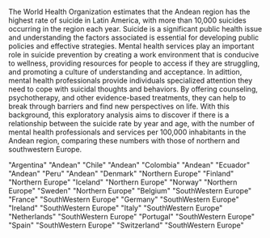 

The World Health Organization estimates that the Andean region has the highest rate of suicide in Latin America, with more than 10,000 suicides occurring in the region each year. Suicide is a significant public health issue and understanding the factors associated is essential for developing public policies and effective strategies. Mental health services play an important role in suicide prevention by creating a work environment that is conducive to wellness, providing resources for people to access if they are struggling, and promoting a culture of understanding and acceptance. In adittion, mental health professionals provide individuals specialized attention they need to cope with suicidal thoughts and behaviors. By offering counseling, psychotherapy, and other evidence-based treatments, they can help to break through barriers and find new perspectives on life. With this background, this exploratory analysis aims to discover if there is a relationship between the suicide rate by year and age, with the number of mental health professionals and services per 100,000 inhabitants in the Andean region, comparing these numbers with those of northern and southwestern Europe.



"Argentina"	"Andean"
"Chile"	"Andean"
"Colombia"	"Andean"
"Ecuador"	"Andean"
"Peru"	"Andean"
"Denmark"	"Northern Europe"
"Finland"	"Northern Europe"
"Iceland"	"Northern Europe"
"Norway"	"Northern Europe"
"Sweden"	"Northern Europe"
"Belgium"	"SouthWestern Europe"
"France"	"SouthWestern Europe"
"Germany"	"SouthWestern Europe"
"Ireland"	"SouthWestern Europe"
"Italy"	"SouthWestern Europe"
"Netherlands"	"SouthWestern Europe"
"Portugal"	"SouthWestern Europe"
"Spain"	"SouthWestern Europe"
"Switzerland"	"SouthWestern Europe"

